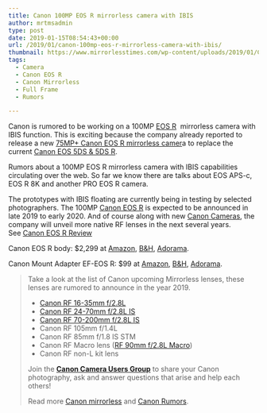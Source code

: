 ```yaml
---
title: Canon 100MP EOS R mirrorless camera with IBIS
author: mrtmsadmin
type: post
date: 2019-01-15T08:54:43+00:00
url: /2019/01/canon-100mp-eos-r-mirrorless-camera-with-ibis/
thumbnail: https://www.mirrorlesstimes.com/wp-content/uploads/2019/01/Canon-EOS-R-camera-rumors.jpg
tags:
  - Camera
  - Canon EOS R
  - Canon Mirrorless
  - Full Frame
  - Rumors

---
```

Canon is rumored to be working on a 100MP [EOS R][1]  mirrorless camera with IBIS function. This is exciting because the company already reported to release a new [75MP+ Canon EOS R mirrorless camer][2]a to replace the current [Canon EOS 5DS & 5DS R][3].

Rumors about a 100MP EOS R mirrorless camera with IBIS capabilities circulating over the web. So far we know there are talks about EOS APS-c, EOS R 8K and another PRO EOS R camera.

<p class="p1">
  <span class="s1">The prototypes with IBIS floating are currently being in testing by selected photographers. The 100MP <a href="https://www.dailycameranews.com/tag/canon-eos-r/">Canon EOS R</a> is expected to be announced in late 2019 to early 2020. And of course along with new <a href="http://www.guidetocamera.com/products/cameras/canon" target="_blank" rel="noopener">Canon Cameras</a>, the company will unveil more native RF lenses in the next several years. See <a href="http://www.guidetocamera.com/reviews/canon-eos-r-review" target="_blank" rel="noopener">Canon EOS R Review</a></span><!--more-->
</p>

<p class="p1">
  <span class="s1">Canon EOS R body: $2,299 at <a href="https://www.amazon.com/Canon-Cameras-Digital-Camera-3075C002/dp/B07H484HLT/?tag=daicamnew-20" data-amzn-asin="B07H484HLT">Amazon</a>, <a href="https://www.bhphotovideo.com/c/product/1433710-REG/canon_eos_r_mirrorless_digital.html/BI/20175/KBID/14249/">B&H</a>, <a href="https://adorama.evyy.net/c/63923/51926/1036?u=https://www.adorama.com/car.html">Adorama</a>.</span>
</p>

<p class="p1">
  <span class="s1">Canon Mount Adapter EF-EOS R: $99 at <a href="https://www.amazon.com/Canon-Mount-Adapter-EF-EOS-R/dp/B07H4CR6Y9/?tag=daicamnew-20" data-amzn-asin="B07H4CR6Y9">Amazon</a>, <a href="https://www.bhphotovideo.com/c/product/1433717-REG/canon_mount_adapter_ef_rf.html/BI/20175/KBID/14249/">B&H</a>, <a href="https://adorama.evyy.net/c/63923/51926/1036?u=https://www.adorama.com/carmar.html">Adorama</a>.</span>
</p>

> Take a look at the list of Canon upcoming Mirrorless lenses, these lenses are rumored to announce in the year 2019.
> 
> <ul class="ul1">
>   <li class="li1">
>     <span class="s1"><a href="https://www.dailycameranews.com/tag/rf-16-35mm-f-2-8l/" target="_blank" rel="noopener">Canon RF 16-35mm f/2.8L</a> </span>
>   </li>
>   <li class="li1">
>     <span class="s1"><a href="https://www.dailycameranews.com/tag/rf-24-70mm-f-2-8l-is/" target="_blank" rel="noopener">Canon RF 24-70mm f/2.8L IS</a></span>
>   </li>
>   <li class="li1">
>     <span class="s1"><a href="https://www.dailycameranews.com/tag/rf-70-200mm-f-2-8l-is-usm/" target="_blank" rel="noopener">Canon RF 70-200mm f/2.8L IS</a></span>
>   </li>
>   <li class="li1">
>     <span class="s1">Canon RF 105mm f/1.4L</span>
>   </li>
>   <li class="li1">
>     <span class="s1">Canon RF 85mm f/1.8 IS STM</span>
>   </li>
>   <li class="li1">
>     <span class="s1">Canon RF Macro lens (<a href="https://www.dailycameranews.com/tag/rf-90mm-f-2-8l-is-macro/" target="_blank" rel="noopener">RF 90mm f/2.8L Macro</a>)</span>
>   </li>
>   <li class="li1">
>     <span class="s1">Canon RF non-L kit lens</span>
>   </li>
> </ul>
> 
> Join the <a class="ext-link" title="" href="https://www.facebook.com/groups/185572945112087/" target="_blank" rel="external nofollow noopener"><strong>Canon Camera Users Group</strong></a> to share your Canon photography, ask and answer questions that arise and help each others!
> 
> Read more [Canon mirrorless][4] and <a href="https://www.dailycameranews.com/tag/canon-rumors/" target="_blank" rel="noopener">Canon Rumors</a>.

 [1]: https://www.mirrorlesstimes.com/tags/canon-eos-r/
 [2]: https://www.dailycameranews.com/2018/11/next-canon-eos-r-camera-to-feature-75-mp-sensor/
 [3]: https://www.dailycameranews.com/2015/12/best-standard-zoom-and-prime-lenses-for-the-canon-eos-5ds-r-dslr/
 [4]: https://www.mirrorlesstimes.com/tags/canon-mirrorless/